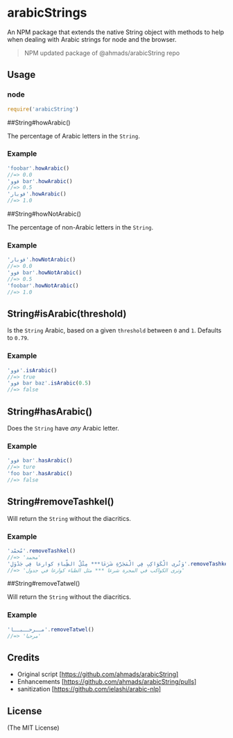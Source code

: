 # arabicStrings

 An NPM package that extends the native String object with methods to help when dealing with Arabic strings for node and the browser.
 > NPM updated package of @ahmads/arabicString repo

## Usage

### node

```js
require('arabicString')
```
##String#howArabic()

The percentage of Arabic letters in the `String`.

### Example

```js
'foobar'.howArabic()
//=> 0.0
'فوو bar'.howArabic()
//=> 0.5
'فوبار'.howArabic()
//=> 1.0
```

##String#howNotArabic()

The percentage of non-Arabic letters in the `String`.

### Example

```js
'فوبار'.howNotArabic()
//=> 0.0
'فوو bar'.howNotArabic()
//=> 0.5
'foobar'.howNotArabic()
//=> 1.0
```

## String#isArabic(threshold)

Is the `String` Arabic, based on a given `threshold` between `0` and `1`. Defaults to `0.79`.

### Example

```js
'فوو'.isArabic()
//=> true
'فوو bar baz'.isArabic(0.5)
//=> false
```

## String#hasArabic()

Does the `String` have _any_ Arabic letter.

### Example

```js
'فوو bar'.hasArabic()
//=> ture
'foo bar'.hasArabic()
//=> false
```

## String#removeTashkel()

Will return the `String` without the diacritics.

### Example

```js
'مٌحمْد'.removeTashkel()
//=> 'محمد'
'وَتُرى الْكَوَاكِبِ فِي الْمَجَرَّةِ شَرَعَا*** مِثْلُ الظِّباءِ كوارعا فِي جَدْوَلِ'.removeTashkel()
//=> 'وترى الكواكب في المجرة شرعا *** مثل الظباء كوارعا في جدول'
```

##String#removeTatwel()

Will return the `String` without the diacritics.

### Example

```js
'مــرحــبــا'.removeTatwel()
//=> 'مرحبا'
```



## Credits

- Original script [https://github.com/ahmads/arabicString]
- Enhancements [https://github.com/ahmads/arabicString/pulls]
- sanitization [https://github.com/ielashi/arabic-nlp]

## License

(The MIT License)
